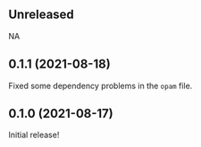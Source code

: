 ## Unreleased

NA

## 0.1.1 (2021-08-18)

Fixed some dependency problems in the `opam` file.

## 0.1.0 (2021-08-17)

Initial release!

